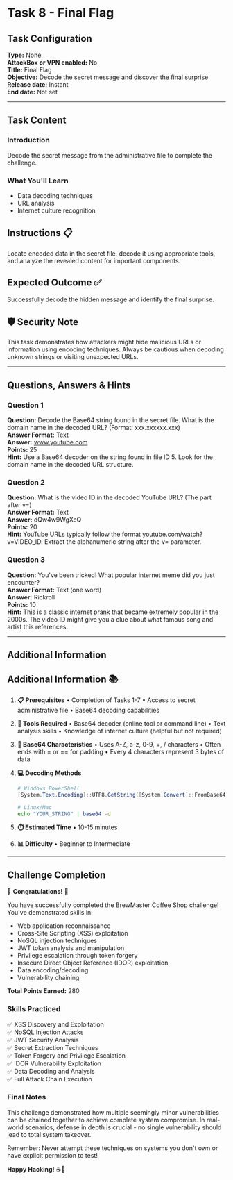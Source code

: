 # Task 8 - Final Flag

## Task Configuration

**Type:** None  
**AttackBox or VPN enabled:** No  
**Title:** Final Flag  
**Objective:** Decode the secret message and discover the final surprise  
**Release date:** Instant  
**End date:** Not set  

---

## Task Content

### Introduction

Decode the secret message from the administrative file to complete the challenge.

### What You'll Learn

- Data decoding techniques
- URL analysis
- Internet culture recognition

## Instructions 📋

Locate encoded data in the secret file, decode it using appropriate tools, and analyze the revealed content for important components.

## Expected Outcome ✅

Successfully decode the hidden message and identify the final surprise.

## 🛡️ Security Note

This task demonstrates how attackers might hide malicious URLs or information using encoding techniques. Always be cautious when decoding unknown strings or visiting unexpected URLs.

---

## Questions, Answers & Hints

### Question 1

**Question:** Decode the Base64 string found in the secret file. What is the domain name in the decoded URL? (Format: xxx.xxxxxx.xxx)  
**Answer Format:** Text  
**Answer:** www.youtube.com  
**Points:** 25  
**Hint:** Use a Base64 decoder on the string found in file ID 5. Look for the domain name in the decoded URL structure.

### Question 2

**Question:** What is the video ID in the decoded YouTube URL? (The part after v=)  
**Answer Format:** Text  
**Answer:** dQw4w9WgXcQ  
**Points:** 20  
**Hint:** YouTube URLs typically follow the format youtube.com/watch?v=VIDEO_ID. Extract the alphanumeric string after the v= parameter.

### Question 3

**Question:** You've been tricked! What popular internet meme did you just encounter?  
**Answer Format:** Text (one word)  
**Answer:** Rickroll  
**Points:** 10  
**Hint:** This is a classic internet prank that became extremely popular in the 2000s. The video ID might give you a clue about what famous song and artist this references.

---

## Additional Information

## Additional Information 📚

1. **📋 Prerequisites**
   • Completion of Tasks 1-7
   • Access to secret administrative file
   • Base64 decoding capabilities

2. **🔧 Tools Required**
   • Base64 decoder (online tool or command line)
   • Text analysis skills
   • Knowledge of internet culture (helpful but not required)

3. **📝 Base64 Characteristics**
   • Uses A-Z, a-z, 0-9, +, / characters
   • Often ends with = or == for padding
   • Every 4 characters represent 3 bytes of data

4. **💻 Decoding Methods**
   ```powershell
   # Windows PowerShell
   [System.Text.Encoding]::UTF8.GetString([System.Convert]::FromBase64String("YOUR_STRING"))
   ```
   
   ```bash
   # Linux/Mac
   echo "YOUR_STRING" | base64 -d
   ```

5. **⏱️ Estimated Time**
   • 10-15 minutes

6. **📊 Difficulty**
   • Beginner to Intermediate

---

## Challenge Completion

🎉 **Congratulations!** 🎉

You have successfully completed the BrewMaster Coffee Shop challenge! You've demonstrated skills in:

- Web application reconnaissance
- Cross-Site Scripting (XSS) exploitation
- NoSQL injection techniques
- JWT token analysis and manipulation
- Privilege escalation through token forgery
- Insecure Direct Object Reference (IDOR) exploitation
- Data encoding/decoding
- Vulnerability chaining

**Total Points Earned:** 280

### Skills Practiced
✅ XSS Discovery and Exploitation  
✅ NoSQL Injection Attacks  
✅ JWT Security Analysis  
✅ Secret Extraction Techniques  
✅ Token Forgery and Privilege Escalation  
✅ IDOR Vulnerability Exploitation  
✅ Data Decoding and Analysis  
✅ Full Attack Chain Execution  

### Final Notes

This challenge demonstrated how multiple seemingly minor vulnerabilities can be chained together to achieve complete system compromise. In real-world scenarios, defense in depth is crucial - no single vulnerability should lead to total system takeover.

Remember: Never attempt these techniques on systems you don't own or have explicit permission to test!

**Happy Hacking!** ☕🔐